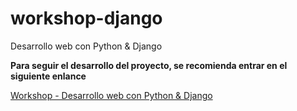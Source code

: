# workshop-django
Desarrollo web con Python &amp; Django

**Para seguir el desarrollo del proyecto, se recomienda entrar en el siguiente enlance**

[Workshop - Desarrollo web con Python & Django](https://github.com/Gohanckz/workshop-django/issues?q=is%3Aissue+is%3Aopen+sort%3Acreated-asc)
